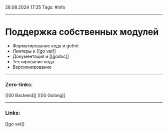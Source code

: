 28.08.2024 17:35
Tags: #info

---
# Поддержка собственных модулей

- Форматирование кода и gofmt
- Линтеры и [[go vet]]
- Документация и [[godoc]]
- Тестирование кода
- Версионирование

---
### Zero-links:
[[00 Backend]] [[00 Golang]]

---
### Links:
[[go vet]]